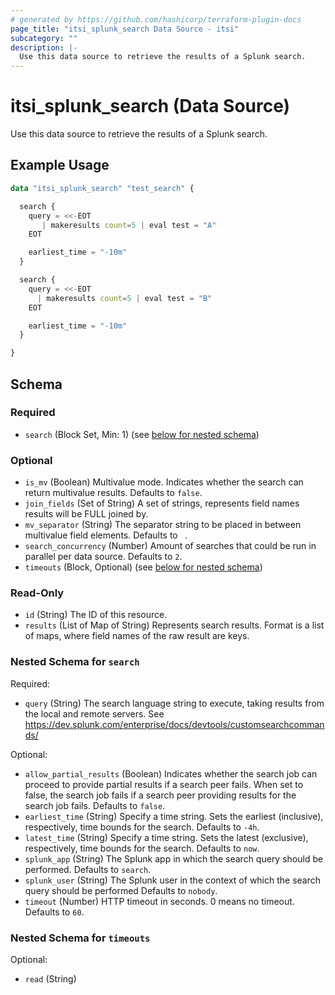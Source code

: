 ```yaml
---
# generated by https://github.com/hashicorp/terraform-plugin-docs
page_title: "itsi_splunk_search Data Source - itsi"
subcategory: ""
description: |-
  Use this data source to retrieve the results of a Splunk search.
---
```


# itsi_splunk_search (Data Source)

Use this data source to retrieve the results of a Splunk search.

## Example Usage

```terraform
data "itsi_splunk_search" "test_search" {

  search {
    query = <<-EOT
       | makeresults count=5 | eval test = "A"
    EOT

    earliest_time = "-10m"
  }

  search {
    query = <<-EOT
      | makeresults count=5 | eval test = "B"
    EOT

    earliest_time = "-10m"
  }

}
```

<!-- schema generated by tfplugindocs -->
## Schema

### Required

- `search` (Block Set, Min: 1) (see [below for nested schema](#nestedblock--search))

### Optional

- `is_mv` (Boolean) Multivalue mode. Indicates whether the search can return multivalue results. Defaults to `false`.
- `join_fields` (Set of String) A set of strings, represents field names results will be FULL joined by.
- `mv_separator` (String) The separator string to be placed in between multivalue field elements. Defaults to `
`.
- `search_concurrency` (Number) Amount of searches that could be run in parallel per data source. Defaults to `2`.
- `timeouts` (Block, Optional) (see [below for nested schema](#nestedblock--timeouts))

### Read-Only

- `id` (String) The ID of this resource.
- `results` (List of Map of String) Represents search results. Format is a list of maps, where field names of the raw result are keys.

<a id="nestedblock--search"></a>
### Nested Schema for `search`

Required:

- `query` (String) The search language string to execute, taking results from the local and remote servers. See https://dev.splunk.com/enterprise/docs/devtools/customsearchcommands/

Optional:

- `allow_partial_results` (Boolean) Indicates whether the search job can proceed to provide partial results if a search peer fails. When set to false, the search job fails if a search peer providing results for the search job fails. Defaults to `false`.
- `earliest_time` (String) Specify a time string. Sets the earliest (inclusive), respectively, time bounds for the search. Defaults to `-4h`.
- `latest_time` (String) Specify a time string. Sets the latest (exclusive), respectively, time bounds for the search. Defaults to `now`.
- `splunk_app` (String) The Splunk app in which the search query should be performed. Defaults to `search`.
- `splunk_user` (String) The Splunk user in the context of which the search query should be performed Defaults to `nobody`.
- `timeout` (Number) HTTP timeout in seconds. 0 means no timeout. Defaults to `60`.


<a id="nestedblock--timeouts"></a>
### Nested Schema for `timeouts`

Optional:

- `read` (String)
